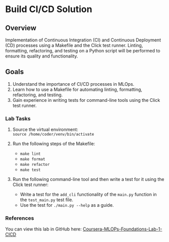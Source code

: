 # Build CI/CD Solution

## Overview

Implementation of Continuous Integration (CI) and Continuous Deployment (CD) processes using a Makefile and the Click test runner. Linting, formatting, refactoring, and testing on a Python script will be performed to ensure its quality and functionality.

## Goals

1. Understand the importance of CI/CD processes in MLOps.
2. Learn how to use a Makefile for automating linting, formatting, refactoring, and testing.
3. Gain experience in writing tests for command-line tools using the Click test runner.

### Lab Tasks

1. Source the virtual environment:\
   `source /home/coder/venv/bin/activate`
2. Run the following steps of the Makefile:
   - `make lint`
   - `make format`
   - `make refactor`
   - `make test`

3. Run the following command-line tool and then write a test for it using the Click test runner:
   - Write a test for the `add_cli` functionality of the `main.py` function in the `test_main.py` test file.
   - Use the test for `./main.py --help` as a guide.

### References

You can view this lab in GitHub here: [Coursera-MLOPs-Foundations-Lab-1-CICD](https://github.com/nogibjj/Coursera-MLOPs-Foundations-Lab-1-CICD)
